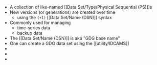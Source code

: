 - A collection of like-named [[Data Set/Type/Physical Sequential (PS)]]s
- New versions (or generations) are created over time
	- using the `(+1)` [[Data Set/Name (DSN)]] syntax
- Commonly used for managing
	- time-series data
	- backup data
- The [[Data Set/Name (DSN)]] is aka "GDG base name"
- One can create a GDG data set using the [[utility/IDCAMS]]
-
-
-